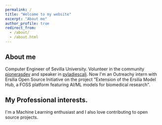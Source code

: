 ```yaml
---
permalink: /
title: "Welcome to my website"
excerpt: "About me"
author_profile: true
redirect_from: 
  - /about/
  - /about.html
---
```

About me
------
Computer Engineer of Sevilla University.
Volunteer in the community [pionerasdev](https://twitter.com/pionerasdev) and speaker in [pyladiescali](https://twitter.com/pyladiescali). 
Now I'm an Outreachy intern with Ersilia Open Source Initiative on the project "Extension of the Ersilia Model Hub, a FOSS platform featuring AI/ML models for biomedical research". 

My Professional interests. 
------
I'm a Machine Learning enthusiast and I also love contributing to open source projects.




